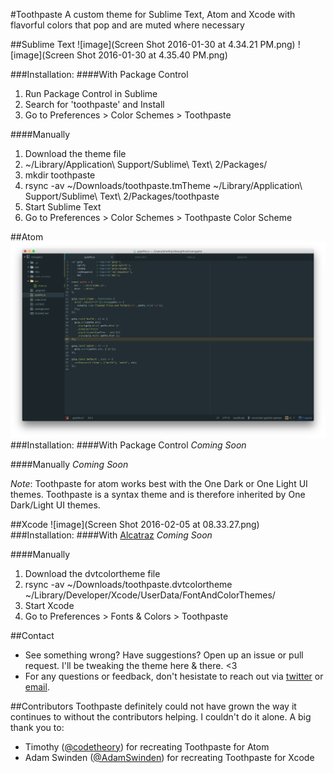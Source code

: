 #Toothpaste
A custom theme for Sublime Text, Atom and Xcode with flavorful colors that pop and are muted where necessary

##Sublime Text
![image](Screen Shot 2016-01-30 at 4.34.21 PM.png)
![image](Screen Shot 2016-01-30 at 4.35.40 PM.png)

###Installation:
####With Package Control
1. Run Package Control in Sublime
2. Search for 'toothpaste' and Install
3. Go to Preferences > Color Schemes > Toothpaste

####Manually
1. Download the theme file
2. ~/Library/Application\ Support/Sublime\ Text\ 2/Packages/
3. mkdir toothpaste
4. rsync -av ~/Downloads/toothpaste.tmTheme ~/Library/Application\ Support/Sublime\ Text\ 2/Packages/toothpaste
5. Start Sublime Text
6. Go to Preferences > Color Schemes > Toothpaste Color Scheme

##Atom
![image](toothpaste_atom_screenshot.png)
###Installation:
####With Package Control
*Coming Soon*

####Manually
*Coming Soon*

*Note*: Toothpaste for atom works best with the One Dark or One Light UI themes. Toothpaste is a syntax theme and is therefore inherited by One Dark/Light UI themes.

##Xcode
![image](Screen Shot 2016-02-05 at 08.33.27.png)
###Installation:
####With [Alcatraz](http://alcatraz.io)
*Coming Soon*

####Manually
1. Download the dvtcolortheme file
2. rsync -av ~/Downloads/toothpaste.dvtcolortheme ~/Library/Developer/Xcode/UserData/FontAndColorThemes/
3. Start Xcode
4. Go to Preferences > Fonts & Colors > Toothpaste

##Contact
- See something wrong? Have suggestions? Open up an issue or pull request. I'll be tweaking the theme here & there. <3
- For any questions or feedback, don't hesistate to reach out via [twitter](http://twitter.com/imcatnoone) or [email](mailto:hello@heyimcat.com).

##Contributors
Toothpaste definitely could not have grown the way it continues to without the contributors helping. I couldn't do it alone. A big thank you to:

- Timothy ([@codetheory](http://twitter.com/@codetheory)) for recreating Toothpaste for Atom
- Adam Swinden ([@AdamSwinden](https://twitter.com/adamswinden)) for recreating Toothpaste for Xcode
